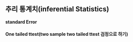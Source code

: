 ## 추리 통계치(inferential Statistics)
**standard Error**





#### One tailed ttest(two sample two tailed ttest 검정으로 하기)



